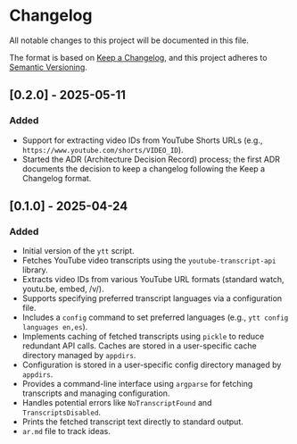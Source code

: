 # Changelog

All notable changes to this project will be documented in this file.

The format is based on [Keep a Changelog](https://keepachangelog.com/en/1.1.0/),
and this project adheres to [Semantic Versioning](https://semver.org/spec/v2.0.0.html).


## [0.2.0] - 2025-05-11

### Added
- Support for extracting video IDs from YouTube Shorts URLs (e.g., `https://www.youtube.com/shorts/VIDEO_ID`).
- Started the ADR (Architecture Decision Record) process; the first ADR documents the decision to keep a changelog following the Keep a Changelog format.


## [0.1.0] - 2025-04-24

### Added
- Initial version of the `ytt` script.
- Fetches YouTube video transcripts using the `youtube-transcript-api` library.
- Extracts video IDs from various YouTube URL formats (standard watch, youtu.be, embed, /v/).
- Supports specifying preferred transcript languages via a configuration file.
- Includes a `config` command to set preferred languages (e.g., `ytt config languages en,es`).
- Implements caching of fetched transcripts using `pickle` to reduce redundant API calls. Caches are stored in a user-specific cache directory managed by `appdirs`.
- Configuration is stored in a user-specific config directory managed by `appdirs`.
- Provides a command-line interface using `argparse` for fetching transcripts and managing configuration.
- Handles potential errors like `NoTranscriptFound` and `TranscriptsDisabled`.
- Prints the fetched transcript text directly to standard output.
- `ar.md` file to track ideas.
